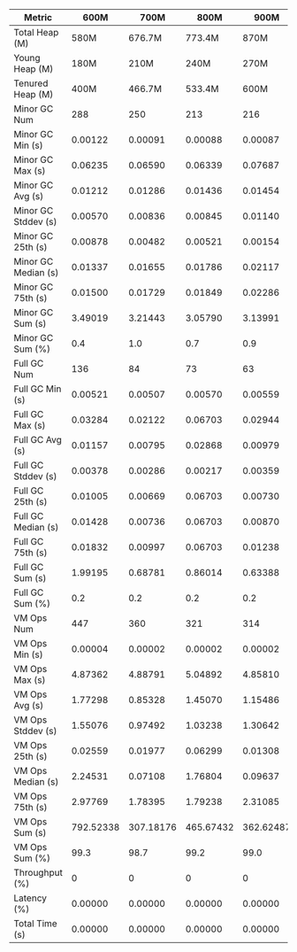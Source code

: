 | Metric | 600M | 700M | 800M | 900M | 1GB | 2GB | 4GB | 8GB |
|------|----|----|----|----|---|---|---|---|
| Total Heap (M) | 580M | 676.7M | 773.4M | 870M | 989.9M | 1979.8M | 3959.5M | 7918.9M |
| Young Heap (M) | 180M | 210M | 240M | 270M | 307.2M | 614.4M | 1228.8M | 2457.6M |
| Tenured Heap (M) | 400M | 466.7M | 533.4M | 600M | 682.7M | 1365.4M | 2730.7M | 5461.4M |
| Minor GC Num | 288 | 250 | 213 | 216 | 203 | 121 | 58 | 29 |
| Minor GC Min (s) | 0.00122 | 0.00091 | 0.00088 | 0.00087 | 0.00071 | 0.00045 | 0.00085 | 0.00098 |
| Minor GC Max (s) | 0.06235 | 0.06590 | 0.06339 | 0.07687 | 0.08105 | 0.07490 | 0.06795 | 0.07022 |
| Minor GC Avg (s) | 0.01212 | 0.01286 | 0.01436 | 0.01454 | 0.01301 | 0.00721 | 0.00652 | 0.00812 |
| Minor GC Stddev (s) | 0.00570 | 0.00836 | 0.00845 | 0.01140 | 0.01383 | 0.01349 | 0.01078 | 0.01335 |
| Minor GC 25th (s) | 0.00878 | 0.00482 | 0.00521 | 0.00154 | 0.00154 | 0.00134 | 0.00147 | 0.00142 |
| Minor GC Median (s) | 0.01337 | 0.01655 | 0.01786 | 0.02117 | 0.00453 | 0.00369 | 0.00422 | 0.00444 |
| Minor GC 75th (s) | 0.01500 | 0.01729 | 0.01849 | 0.02286 | 0.02595 | 0.00513 | 0.00601 | 0.01006 |
| Minor GC Sum (s) | 3.49019 | 3.21443 | 3.05790 | 3.13991 | 2.64112 | 0.87256 | 0.37838 | 0.23550 |
| Minor GC Sum (%) | 0.4 | 1.0 | 0.7 | 0.9 | 0.8 | 0.2 | 0.1 | 0.1 |
| Full GC Num | 136 | 84 | 73 | 63 | 42 | 3 | 2 | 2 |
| Full GC Min (s) | 0.00521 | 0.00507 | 0.00570 | 0.00559 | 0.00572 | 0.00695 | 0.00596 | 0.00660 |
| Full GC Max (s) | 0.03284 | 0.02122 | 0.06703 | 0.02944 | 0.02737 | 0.01122 | 0.00998 | 0.01070 |
| Full GC Avg (s) | 0.01157 | 0.00795 | 0.02868 | 0.00979 | 0.00944 | 0.00964 | 0.00797 | 0.00865 |
| Full GC Stddev (s) | 0.00378 | 0.00286 | 0.00217 | 0.00359 | 0.00316 | 0.00151 | 0.00284 | 0.00290 |
| Full GC 25th (s) | 0.01005 | 0.00669 | 0.06703 | 0.00730 | 0.00942 | 0.01020 | 0.00596 | 0.00660 |
| Full GC Median (s) | 0.01428 | 0.00736 | 0.06703 | 0.00870 | 0.01035 | 0.01020 | 0.00596 | 0.00660 |
| Full GC 75th (s) | 0.01832 | 0.00997 | 0.06703 | 0.01238 | 0.01114 | 0.01122 | 0.00998 | 0.01070 |
| Full GC Sum (s) | 1.99195 | 0.68781 | 0.86014 | 0.63388 | 0.45734 | 0.02837 | 0.01594 | 0.01731 |
| Full GC Sum (%) | 0.2 | 0.2 | 0.2 | 0.2 | 0.1 | 0.0 | 0.0 | 0.0 |
| VM Ops Num | 447 | 360 | 321 | 314 | 273 | 175 | 111 | 90 |
| VM Ops Min (s) | 0.00004 | 0.00002 | 0.00002 | 0.00002 | 0.00002 | 0.00002 | 0.00002 | 0.00002 |
| VM Ops Max (s) | 4.87362 | 4.88791 | 5.04892 | 4.85810 | 4.88727 | 5.73801 | 5.70840 | 5.73973 |
| VM Ops Avg (s) | 1.77298 | 0.85328 | 1.45070 | 1.15486 | 1.19993 | 2.77072 | 2.33332 | 2.02120 |
| VM Ops Stddev (s) | 1.55076 | 0.97492 | 1.03238 | 1.30642 | 1.67385 | 2.10730 | 2.02534 | 2.16264 |
| VM Ops 25th (s) | 0.02559 | 0.01977 | 0.06299 | 0.01308 | 0.01271 | 0.01213 | 0.00030 | 0.00021 |
| VM Ops Median (s) | 2.24531 | 0.07108 | 1.76804 | 0.09637 | 0.08474 | 3.72768 | 2.90984 | 1.77059 |
| VM Ops 75th (s) | 2.97769 | 1.78395 | 1.79238 | 2.31085 | 3.66039 | 4.69231 | 3.78897 | 4.61925 |
| VM Ops Sum (s) | 792.52338 | 307.18176 | 465.67432 | 362.62487 | 327.58181 | 484.87535 | 258.99864 | 181.90760 |
| VM Ops Sum (%) | 99.3 | 98.7 | 99.2 | 99.0 | 99.1 | 99.8 | 99.8 | 99.9 |
| Throughput (%) | 0 | 0 | 0 | 0 | 0 | 0 | 0 | 0 |
| Latency (%) | 0.00000 | 0.00000 | 0.00000 | 0.00000 | 0.00000 | 0.00000 | 0.00000 | 0.00000 |
| Total Time (s) | 0.00000 | 0.00000 | 0.00000 | 0.00000 | 0.00000 | 0.00000 | 0.00000 | 0.00000 |
